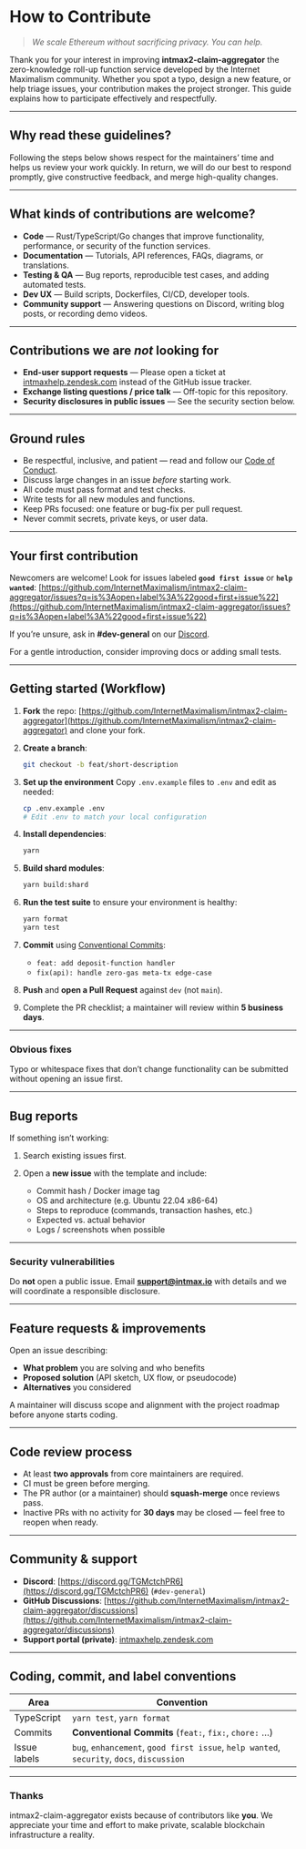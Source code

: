 # How to Contribute

> *We scale Ethereum without sacrificing privacy. You can help.*

Thank you for your interest in improving **intmax2-claim-aggregator** the zero-knowledge roll-up function service developed by the Internet Maximalism community. Whether you spot a typo, design a new feature, or help triage issues, your contribution makes the project stronger. This guide explains how to participate effectively and respectfully.

---

## Why read these guidelines?

Following the steps below shows respect for the maintainers’ time and helps us review your work quickly. In return, we will do our best to respond promptly, give constructive feedback, and merge high-quality changes.

---

## What kinds of contributions are welcome?

* **Code** — Rust/TypeScript/Go changes that improve functionality, performance, or security of the function services.
* **Documentation** — Tutorials, API references, FAQs, diagrams, or translations.
* **Testing & QA** — Bug reports, reproducible test cases, and adding automated tests.
* **Dev UX** — Build scripts, Dockerfiles, CI/CD, developer tools.
* **Community support** — Answering questions on Discord, writing blog posts, or recording demo videos.

---

## Contributions we are *not* looking for

* **End-user support requests** — Please open a ticket at [intmaxhelp.zendesk.com](https://intmaxhelp.zendesk.com/hc/en-gb/requests/new) instead of the GitHub issue tracker.
* **Exchange listing questions / price talk** — Off-topic for this repository.
* **Security disclosures in public issues** — See the security section below.

---

## Ground rules

* Be respectful, inclusive, and patient — read and follow our [Code of Conduct](./CODE_OF_CONDUCT.md).
* Discuss large changes in an issue *before* starting work.
* All code must pass format and test checks.
* Write tests for all new modules and functions.
* Keep PRs focused: one feature or bug-fix per pull request.
* Never commit secrets, private keys, or user data.

---

## Your first contribution

Newcomers are welcome! Look for issues labeled **`good first issue`** or **`help wanted`**:
[https://github.com/InternetMaximalism/intmax2-claim-aggregator/issues?q=is%3Aopen+label%3A%22good+first+issue%22](https://github.com/InternetMaximalism/intmax2-claim-aggregator/issues?q=is%3Aopen+label%3A%22good+first+issue%22)

If you’re unsure, ask in **#dev-general** on our [Discord](https://discord.gg/TGMctchPR6).

For a gentle introduction, consider improving docs or adding small tests.

---

## Getting started (Workflow)

1. **Fork** the repo: [https://github.com/InternetMaximalism/intmax2-claim-aggregator](https://github.com/InternetMaximalism/intmax2-claim-aggregator) and clone your fork.

2. **Create a branch**:
   ```bash
   git checkout -b feat/short-description
   ```

3. **Set up the environment**
   Copy `.env.example` files to `.env` and edit as needed:

   ```bash
   cp .env.example .env
   # Edit .env to match your local configuration
   ```

4. **Install dependencies**:

   ```bash
   yarn
   ```

5. **Build shard modules**:

   ```bash
   yarn build:shard
   ```

6. **Run the test suite** to ensure your environment is healthy:

   ```bash
   yarn format
   yarn test
   ```

7. **Commit** using [Conventional Commits](https://www.conventionalcommits.org/en/v1.0.0/):

   * `feat: add deposit-function handler`
   * `fix(api): handle zero-gas meta-tx edge-case`

8. **Push** and **open a Pull Request** against `dev` (not `main`).

9. Complete the PR checklist; a maintainer will review within **5 business days**.

---

### Obvious fixes

Typo or whitespace fixes that don’t change functionality can be submitted without opening an issue first.

---

## Bug reports

If something isn’t working:

1. Search existing issues first.
2. Open a **new issue** with the template and include:

   * Commit hash / Docker image tag
   * OS and architecture (e.g. Ubuntu 22.04 x86-64)
   * Steps to reproduce (commands, transaction hashes, etc.)
   * Expected vs. actual behavior
   * Logs / screenshots when possible

---

### Security vulnerabilities

Do **not** open a public issue. Email **[support@intmax.io](mailto:support@intmax.io)** with details and we will coordinate a responsible disclosure.

---

## Feature requests & improvements

Open an issue describing:

* **What problem** you are solving and who benefits
* **Proposed solution** (API sketch, UX flow, or pseudocode)
* **Alternatives** you considered

A maintainer will discuss scope and alignment with the project roadmap before anyone starts coding.

---

## Code review process

* At least **two approvals** from core maintainers are required.
* CI must be green before merging.
* The PR author (or a maintainer) should **squash-merge** once reviews pass.
* Inactive PRs with no activity for **30 days** may be closed — feel free to reopen when ready.

---

## Community & support

* **Discord**: [https://discord.gg/TGMctchPR6](https://discord.gg/TGMctchPR6) (`#dev-general`)
* **GitHub Discussions**: [https://github.com/InternetMaximalism/intmax2-claim-aggregator/discussions](https://github.com/InternetMaximalism/intmax2-claim-aggregator/discussions)
* **Support portal (private)**: [intmaxhelp.zendesk.com](https://intmaxhelp.zendesk.com/hc/en-gb/requests/new)

---

## Coding, commit, and label conventions

| Area         | Convention                                                                                |
| ------------ | ----------------------------------------------------------------------------------------- |
| TypeScript   | `yarn test`, `yarn format`                                                                |
| Commits      | **Conventional Commits** (`feat:`, `fix:`, `chore:` …)                                    |
| Issue labels | `bug`, `enhancement`, `good first issue`, `help wanted`, `security`, `docs`, `discussion` |

---

### Thanks

intmax2-claim-aggregator exists because of contributors like **you**. We appreciate your time and effort to make private, scalable blockchain infrastructure a reality.
